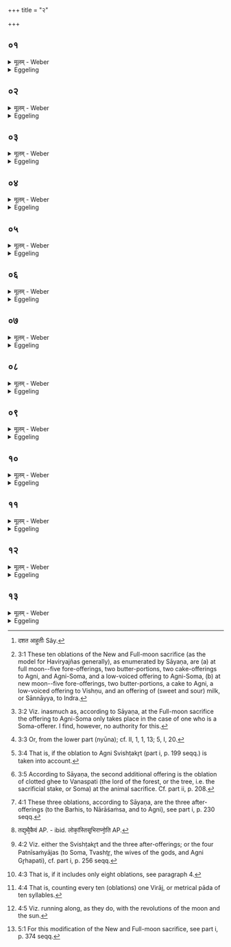 +++
title = "२"

+++






##  ०१
<details><summary>मूलम् - Weber</summary>

घ्न᳘न्ति वा᳘ एत᳘द्यज्ञ᳘म्॥  
य᳘देनं तन्व᳘ते यॗन्न्वेव रा᳘जानमभिषुण्व᳘न्ति तत्तं᳘ घ्नन्ति य᳘त्पशु᳘ᳫं᳘ संज्ञप᳘यन्ति विशा᳘सति तत्तं᳘ घ्नन्त्युलूखलमुसला᳘भ्यां दृषदुपला᳘भ्याᳫं हविर्यज्ञं᳘ घ्नन्ति॥
</details>

<details><summary>Eggeling</summary>

1. Now when they spread (and perform) the sacrifice, they kill it; and when they press out king Soma, they kill him; and when they 'quiet' and cut up the victim, they kill it,--it is by means of the mortar and pestle, and by the two mill-stones that they kill the Haviryajña (grain-offering).
</details>


##  ०२
<details><summary>मूलम् - Weber</summary>

त᳘ᳫं᳘ हत्वा᳘ यज्ञ᳘म्॥  
अग्ना᳘वेव यो᳘नौ रे᳘तो भूत᳘ᳫं᳘ सिञ्चत्यग्निर्वै यो᳘निर्यज्ञ᳘स्य स त᳘तः प्र᳘जायते तद्द᳘श ता आ᳘हुतीः [^wbr_1] स᳘म्पादयेद्या᳘भ्यो वषट्क्रियते॥  

[^wbr_1]: दशत आहुतीः Sây.
</details>

<details><summary>Eggeling</summary>

2. And having killed the sacrifice, he pours it, as seed, into the fire as its womb, for, indeed, the fire is the womb of the sacrifice, from out of it it is produced: let him therefore perform those ten oblations [^egg_75] for which the Vashaṭ is uttered.

[^egg_75]: 3:1 These ten oblations of the New and Full-moon sacrifice (as the model for Haviryajñas generally), as enumerated by Sāyaṇa, are (a) at full moon--five fore-offerings, two butter-portions, two cake-offerings to Agni, and Agni-Soma, and a low-voiced offering to Agni-Soma, (b) at new moon--five fore-offerings, two butter-portions, a cake to Agni, a low-voiced offering to Vishṇu, and an offering of (sweet and sour) milk, or Sānnāyya, to Indra.
</details>


##  ०३
<details><summary>मूलम् - Weber</summary>

अयं वै᳘ यज्ञोॗ योऽयम् प᳘वते᳟᳟॥  
सोऽयमे᳘क इवैव᳘ पवतेॗ सोऽयम् पु᳘रुषेऽन्तः प्र᳘विष्टो दशधाविहितः स᳘ एव᳘म् कॢप्तैः᳘ प्राणै᳘रग्नेर्यो᳘नेर᳘धिजायतेॗ सैषा द᳘शाक्षरा विराॗट् सैषा᳘ सम्पत्स᳘ यज्ञः᳟॥
</details>

<details><summary>Eggeling</summary>

3. And, indeed, this sacrifice is the blowing (wind): he blows here, as it were, as a single one, but when he has entered into man, he is divided into ten parts;--with the vital airs thus distributed, it (the sacrifice) is born from out of its womb, the fire: this is that Virāj of ten syllables, this is that perfection, the sacrifice.
</details>


##  ०४
<details><summary>मूलम् - Weber</summary>

अ᳘थो अ᳘पि न᳘व स्युः॥  
तॗन्न्यूनां विरा᳘जं करोति प्रज᳘ननायॗ न्यूनाद्वा᳘ इमाः᳘ प्रजाः प्र᳘जायन्तेॗ सैषा᳘ सम्पत्स᳘ यज्ञः᳟॥
</details>

<details><summary>Eggeling</summary>

4. There may, however, be nine (oblations) [^egg_76];--he thus forms a defective (lesser, lower) Virāj with a view to production; for from the lesser [^egg_77], indeed, creatures are produced here: this is that perfection, the sacrifice.

[^egg_76]: 3:2 Viz. inasmuch as, according to Sāyaṇa, at the Full-moon sacrifice the offering to Agni-Soma only takes place in the case of one who is a Soma-offerer. I find, however, no authority for this.

[^egg_77]: 3:3 Or, from the lower part (nyūna); cf. II, 1, 1, 13; 5, I, 20.
</details>


##  ०५
<details><summary>मूलम् - Weber</summary>

अ᳘थो अप्येका᳘तिरिक्ता स्यात्॥  
सा᳘ प्रजा᳘पतिमभ्य᳘तिरिच्यतेॗ सैषा᳘ सम्पत्स᳘ यज्ञः᳟॥
</details>

<details><summary>Eggeling</summary>

5. But there may be one additional (oblation) [^egg_78],that one remains over for Prajāpati: this is that perfection, the sacrifice.

[^egg_78]: 3:4 That is, if the oblation to Agni Svishṭakr̥t (part i, p. 199 seqq.) is taken into account.
</details>


##  ०६
<details><summary>मूलम् - Weber</summary>

अ᳘थो अ᳘पि द्वे अ᳘तिरिक्ते स्याताम्॥  
द्वन्द्वं वै᳘ मिथुन᳘म् प्रज᳘ननम् मिथुन᳘मेॗवैत᳘त्प्रज᳘ननं क्रियतेॗ सैषा᳘ सम्पत्स᳘ यज्ञः᳟॥
</details>

<details><summary>Eggeling</summary>

6. And there may be two additional (oblations) [^egg_79],

[^egg_79]: 3:5 According to Sāyaṇa, the second additional offering is the oblation of clotted ghee to Vanaspati (the lord of the forest, or  the tree, i.e. the sacrificial stake, or Soma) at the animal sacrifice. Cf. part ii, p. 208.

 --a productive pair consists of two: thus a productive pair is produced; this is that perfection, the sacrifice.
</details>


##  ०७
<details><summary>मूलम् - Weber</summary>

अ᳘थो अ᳘पि तिस्रो᳘ऽतिरिक्ता स्युः॥  
द्वन्द्वम᳘ह मिथुन᳘म् प्रज᳘ननम᳘थ यज्जा᳘यते त᳘त्तृतीॗयᳫं सैषा᳘ सम्पत्स᳘ यज्ञः᳟॥
</details>

<details><summary>Eggeling</summary>

7. And there may be three additional ones [^egg_80],--a productive pair consists of two, and that which is produced is the third: this is that perfection, the sacrifice.

[^egg_80]: 4:1 These three oblations, according to Sāyaṇa, are the three after-offerings (to the Barhis, to Nārāśaṁsa, and to Agni), see part i, p. 230 seqq.
</details>


##  ०८
<details><summary>मूलम् - Weber</summary>

अ᳘थो अ᳘पि च᳘तस्रो᳘ऽतिरिक्ताः स्युः॥  
तद्यथै᳘कैवं [^wbr_2] च᳘तस्रस्त्र᳘यो वा᳘ इमे᳘ लोकास्त᳘दिमा᳘नेव᳘ लोका᳘ᳫं᳘स्तिसृ᳘भिराप्नोति प्रजा᳘पतिर्वा अ᳘तीमां᳘लोकां᳘श्चतुर्थस्त᳘त्प्रजा᳘पतिमेव᳘ चतुॗर्थ्याप्नोतिॗ सैषा᳘ सम्प᳘त्स यज्ञः᳟॥  

[^wbr_2]: तद्य᳘थै᳘कैवं AP. - ibid. लोकां᳘स्तिसृ᳘भिराप्नो᳘ति AP.
</details>

<details><summary>Eggeling</summary>

8. And there may be four additional ones [^egg_81],--as the one so the four. There are these three worlds; these worlds he thus gains by three (oblations); and Prajāpati, indeed, is the fourth beyond these worlds: by the fourth (oblation) he thus gains Prajāpati,--this is that perfection, the sacrifice.

[^egg_81]: 4:2 Viz. either the Svishṭakr̥t and the three after-offerings; or the four Patnīsaṁyājas (to Soma, Tvashṭr̥, the wives of the gods, and Agni Gr̥hapati), cf. part i, p. 256 seqq.
</details>


##  ०९
<details><summary>मूलम् - Weber</summary>

स यद्द्वा᳘भ्यामूनं त᳘दूनं᳟॥  
सो᳘ऽयज्ञो य᳘त्पञ्च᳘भिर᳘तिरिक्तं तद᳘तिरिक्तᳫं सो᳘ऽयॗज्ञः सैॗषैव᳘ दशत्य᳘धि सम्प᳘देषा᳘ विंशत्या᳘मेषा᳘ सह᳘स्रात्॥
</details>

<details><summary>Eggeling</summary>

9. That (sacrifice) which is defective in two (oblations) [^egg_82] is indeed defective, it is not a sacrifice; and that which is excessive in respect of five (oblations) is indeed excessive, it is not a sacrifice: this is that perfection as regards the ten, the twenty, thus up to a thousand [^egg_83].

[^egg_82]: 4:3 That is, if it includes only eight oblations, see paragraph 4.

[^egg_83]: 4:4 That is, counting every ten (oblations) one Virāj, or metrical pāda of ten syllables.
</details>


##  १०
<details><summary>मूलम् - Weber</summary>

आजिं वा᳘ एते᳘ धावन्ति॥  
ये᳘ दर्शपूर्णमासा᳘भ्यां य᳘जन्ते स वै प᳘ञ्चदश वर्षा᳘णि यजेत ते᳘षाम् पञ्चदशानां᳘ वर्षा᳘णां त्री᳘णि च शता᳘नि षष्टि᳘श्च पौर्णमास्य᳘श्चामावाॗस्याश्च त्री᳘णि च वै᳘ शता᳘नि षष्टि᳘श्च संवत्सर᳘स्य रा᳘त्रयस्तद्रा᳘त्रीराप्नोति॥
</details>

<details><summary>Eggeling</summary>

10. Verily, they who perform the Full and New-moon sacrifice, run a race [^egg_84]. One ought to perform it during fifteen years;--in these fifteen years there are three hundred and sixty full moons and new

[^egg_84]: 4:5 Viz. running along, as they do, with the revolutions of the moon and the sun.

moons; and there are in a year three hundred and sixty nights: it is the nights he thus gains.
</details>


##  ११
<details><summary>मूलम् - Weber</summary>

अथा᳘पराणि प᳘ञ्चदशैव᳘ वर्षा᳘णि यजेत॥  
ते᳘षाम् पञ्चदशानां᳘ वर्षा᳘णां त्री᳘णि चैव᳘ शता᳘नि षष्टि᳘श्च पौर्णमास्य᳘श्चामावाॗस्याश्च त्री᳘णि च वै᳘ शता᳘नि षष्टि᳘श्च संवत्सरस्या᳘हानि तद᳘हान्याप्नोति॥  
त᳘द्वेव᳘ संवत्सर᳘माप्नोति॥
</details>

<details><summary>Eggeling</summary>

11. He should then offer for another fifteen years; in these fifteen years there are three hundred and sixty full moons and new moons; and there are in a year three hundred and sixty days it is the days he thus gains, and the year itself he thus gains.
</details>


##  १२
<details><summary>मूलम् - Weber</summary>

म᳘र्त्या ह वा अ᳘ग्रे देवा᳘ आसुः॥  
स᳘ यॗदैव ते᳘ संवत्सर᳘मापुर᳘थामृ᳘ता आसुः स᳘र्वं वै᳘ संवत्सरः स᳘र्वं वा᳘ अक्षय्य᳘मेते᳘नो हास्याक्षय्य᳘ᳫं᳘ सुकृत᳘म् भवत्यक्षय्यो᳘ लोकः᳟॥
</details>

<details><summary>Eggeling</summary>

12. Now, indeed, the gods were at first mortal; and only when they had gained the year they were immortal; for the year is everything, and the imperishable means everything: thereby then accrues to him imperishable merit, the imperishable world.
</details>


##  १३
<details><summary>मूलम् - Weber</summary>

स᳘ आजिसृ᳘तामे᳘कः॥  
य᳘ एवं᳘ विद्वा᳘ᳫं᳘स्त्रिंश᳘तं वर्षा᳘णि य᳘जते त᳘स्मादु त्रिंश᳘तमेव᳘ वर्षा᳘णि यजेत य᳘द्यु दाक्षायणयज्ञी स्याद᳘थो अ᳘पि प᳘ञ्चदशैव᳘ वर्षा᳘णि यजेता᳘त्रॗ ह्येव सा᳘ सम्प᳘त्सम्प᳘द्यते द्वे हि᳘ पौर्णमाॗस्यौ य᳘जते द्वे᳘ अमावाॗस्ये अ᳘त्रो एव ख᳘लु सा᳘ सम्प᳘द्भवति॥
</details>
<details><summary>Eggeling</summary>

13. He who, knowing this, offers (the Full and New-moon sacrifice) for thirty years, becomes one of the race-runners, whence one ought to offer sacrifice for not less than thirty years. But if he be a performer of the Dākshāyaṇa sacrifice [^egg_85], he need only offer for fifteen years, for therein that perfection is brought about, since he performs (every month) two Full-moon and two New-moon offerings, and thus that perfection is indeed brought about therein.

[^egg_85]: 5:1 For this modification of the New and Full-moon sacrifice, see part i, p. 374 seqq.
</details>

